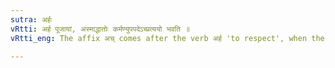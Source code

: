 ```yaml
---
sutra: अर्हः
vRtti: अर्ह पूजायां, अस्माद्धातोः कर्मण्युपपदेऽच्प्रत्ययो भवति ॥
vRtti_eng: The affix अच् comes after the verb अर्ह 'to respect', when the object is in composition with it.

---
```

